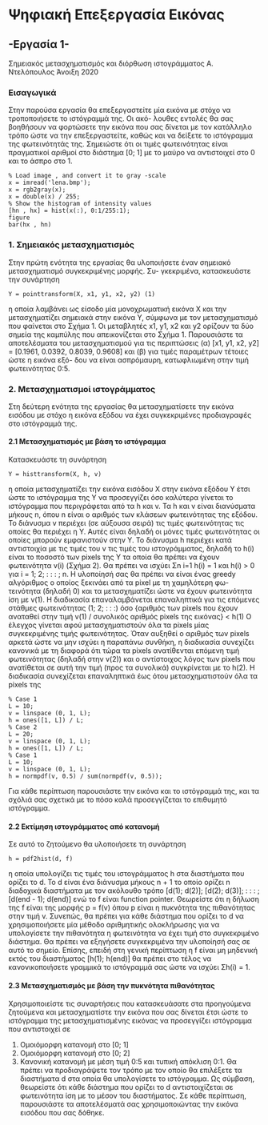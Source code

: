 # Ψηφιακή Επεξεργασία Εικόνας

## -Εργασία 1-
Σημειακός μετασχηματισμός και διόρθωση ιστογράμματος
Α. Ντελόπουλος
Άνοιξη 2020

### Εισαγωγικά
Στην παρούσα εργασία θα επεξεργαστείτε μία εικόνα με στόχο να τροποποιήσετε το ιστόγραμμά της. Οι ακό-
λουθες εντολές θα σας βοηθήσουν να φορτώσετε την εικόνα που σας δίνεται με τον κατάλληλο τρόπο ώστε να την
επεξεργαστείτε, καθώς και να δείξετε το ιστόγραμμα της φωτεινότητάς της. Σημειώστε ότι οι τιμές φωτεινότητας είναι
πραγματικοί αριθμοί στο διάστημα [0; 1] με το μαύρο να αντιστοιχεί στο 0 και το άσπρο στο 1.
```
% Load image , and convert it to gray -scale
x = imread('lena.bmp');
x = rgb2gray(x);
x = double(x) / 255;
% Show the histogram of intensity values
[hn , hx] = hist(x(:), 0:1/255:1);
figure
bar(hx , hn)
```

### 1. Σημειακός μετασχηματισμός
Στην πρώτη ενότητα της εργασίας θα υλοποιήσετε έναν σημειακό μετασχηματισμό συγκεκριμένης μορφής. Συ-
γκεκριμένα, κατασκευάστε την συνάρτηση
```
Y = pointtransform(X, x1, y1, x2, y2) (1)
```
η οποία λαμβάνει ως είσοδο μία μονοχρωματική εικόνα X και την μετασχηματίζει σημειακά στην εικόνα Y, σύμφωνα με
τον μετασχηματισμό που φαίνεται στο Σχήμα 1. Οι μεταβλητές x1, y1, x2 και y2 ορίζουν τα δύο σημεία της καμπύλης
που απεικονίζεται στο Σχήμα 1. Παρουσιάστε τα αποτελέσματα του μετασχηματισμού για τις περιπτώσεις (α) [x1,
y1, x2, y2] = [0.1961, 0.0392, 0.8039, 0.9608] και (β) για τιμές παραμέτρων τέτοιες ώστε η εικόνα εξό-
δου να είναι ασπρόμαυρη, κατωφλιωμένη στην τιμή φωτεινότητας 0:5.

### 2. Μετασχηματισμοί ιστογράμματος
Στη δεύτερη ενότητα της εργασίας θα μετασχηματίσετε την εικόνα εισόδου με στόχο η εικόνα εξόδου να έχει
συγκεκριμένες προδιαγραφές στο ιστόγραμμά της.

#### 2.1 Μετασχηματισμός με βάση το ιστόγραμμα
Κατασκευάστε τη συνάρτηση
```
Y = histtransform(X, h, v)
```
η οποία μετασχηματίζει την εικόνα εισόδου X στην εικόνα εξόδου Y έτσι ώστε το ιστόγραμμα της Y να προσεγγίζει όσο
καλύτερα γίνεται το ιστόγραμμα που περιγράφεται από τα h και v. Τα h και v είναι διανύσματα μήκους n, όπου n είναι
ο αριθμός των κλάσεων φωτεινότητας της εξόδου. Το διάνυσμα v περιέχει (σε αύξουσα σειρά) τις τιμές φωτεινότητας
τις οποίες θα περιέχει η Y. Αυτές είναι δηλαδή οι μόνες τιμές φωτεινότητας οι οποίες μπορούν εμφανιστούν στην Y. Το
διάνυσμα h περιέχει κατά αντιστοιχία με τις τιμές του v τις τιμές του ιστογράμματος, δηλαδή το h(i) είναι το ποσοστό
των pixels της Y τα οποία θα πρέπει να έχουν φωτεινότητα v(i) (Σχήμα 2). Θα πρέπει να ισχύει
Σn
i=1 h(i) = 1 και
h(i) > 0 για i = 1; 2; : : : ; n.
Η υλοποίησή σας θα πρέπει να είναι ένας greedy αλγόριθμος ο οποίος ξεκινάει από τα pixel με τη χαμηλότερη φω-
τεινότητα (δηλαδή 0) και τα μετασχηματίζει ώστε να έχουν φωτεινότητα ίση με v(1). Η διαδικασία επαναλαμβάνεται
επαναληπτικά για τις επόμενες στάθμες φωτεινότητας (1; 2; : : :) όσο 
{αριθμός των pixels που έχουν αναταθεί στην τιμή v(1) / συνολικός αριθμός pixels της εικόνας} < h(1)
Ο έλεγχος γίνεται αφού μετασχηματιστούν όλα τα pixels μίας συγκεκριμένης τιμής φωτεινότητας. Όταν αυξηθεί ο
αριθμός των pixels αρκετά ώστε να μην ισχύει η παραπάνω συνθήκη, η διαδικασία συνεχίζει κανονικά με τη διαφορά
ότι τώρα τα pixels ανατίθενται επόμενη τιμή φωτεινότητας (δηλαδή στην v(2)) και ο αντίστοιχος λόγος των pixels
που ανατίθεται σε αυτή την τιμή (προς τα συνολικά) συγκρίνεται με το h(2). Η διαδικασία συνεχίζεται επαναληπτικά
έως ότου μετασχηματιστούν όλα τα pixels της
```
% Case 1
L = 10;
v = linspace (0, 1, L);
h = ones([1, L]) / L;
% Case 2
L = 20;
v = linspace (0, 1, L);
h = ones([1, L]) / L;
% Case 1
L = 10;
v = linspace (0, 1, L);
h = normpdf(v, 0.5) / sum(normpdf(v, 0.5));
```
Για κάθε περίπτωση παρουσιάστε την εικόνα και το ιστόγραμμά της, και τα σχόλιά σας σχετικά με το πόσο καλά
προσεγγίζεται το επιθυμητό ιστόγραμμα.

#### 2.2 Εκτίμηση ιστογράμματος από κατανομή
Σε αυτό το ζητούμενο θα υλοποιήσετε τη συνάρτηση
```
h = pdf2hist(d, f)
```
η οποία υπολογίζει τις τιμές του ιστογράμματος h στα διαστήματα που ορίζει το d. Το d είναι ένα διάνυσμα μήκους
n + 1 το οποίο ορίζει n διαδοχικά διαστήματα με τον ακόλουθο τρόπο
[d(1); d(2)]; [d(2); d(3)]; : : : ; [d(end - 1); d(end)]
ενώ το f είναι function pointer. Θεωρείστε ότι η δήλωση της f είναι της μορφής
p = f(v)
όπου p είναι η πυκνότητα της πιθανότητας στην τιμή v. Συνεπώς, θα πρέπει για κάθε διάστημα που ορίζει το d να
χρησιμοποιήσετε μία μέθοδο αριθμητικής ολοκλήρωσης για να υπολογίσετε την πιθανότητα η φωτεινότητα να έχει
τιμή στο συγκεκριμένο διάστημα. Θα πρέπει να εξηγήσετε συγκεκριμένα την υλοποίησή σας σε αυτό το σημείο. Επίσης,
επειδή στη γενική περίπτωση η f είναι μη μηδενική εκτός του διαστήματος [h(1); h(end)] θα πρέπει στο τέλος να
κανονικοποιήσετε γραμμικά το ιστόγραμμά σας ώστε να ισχύει
Σh(i) = 1.

#### 2.3 Μετασχηματισμός με βάση την πυκνότητα πιθανότητας
Χρησιμοποιείστε τις συναρτήσεις που κατασκευάσατε στα προηγούμενα ζητούμενα και μετασχηματίστε την εικόνα
που σας δίνεται έτσι ώστε το ιστόγραμμα της μετασχηματισμένης εικόνας να προσεγγίζει ιστόγραμμα που αντιστοιχεί
σε
1. Ομοιόμορφη κατανομή στο [0; 1]
2. Ομοιόμορφη κατανομή στο [0; 2]
3. Κανονική κατανομή με μέση τιμή 0:5 και τυπική απόκλιση 0:1.
Θα πρέπει να προδιαγράψετε τον τρόπο με τον οποίο θα επιλέξετε τα διαστήματα d στα οποία θα υπολογίσετε
το ιστόγραμμα. Ως σύμβαση, θεωρείστε ότι κάθε διάστημα που ορίζει το d αντιστοιχίζεται σε φωτεινότητα ίση με το
μέσον του διαστήματος. Σε κάθε περίπτωση, παρουσιάστε τα αποτελέσματά σας χρησιμοποιώντας την εικόνα εισόδου
που σας δόθηκε.
